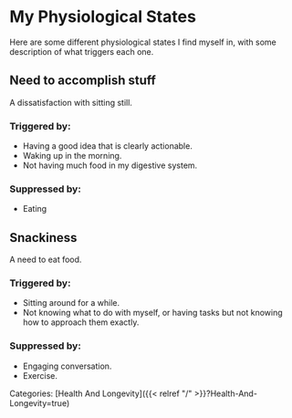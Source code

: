 # My Physiological States

Here are some different physiological states I find myself in, with some
description of what triggers each one.

## Need to accomplish stuff

A dissatisfaction with sitting still.

### Triggered by:

 - Having a good idea that is clearly actionable.
 - Waking up in the morning.
 - Not having much food in my digestive system.

### Suppressed by:

 - Eating

## Snackiness

A need to eat food.

### Triggered by:

 - Sitting around for a while.
 - Not knowing what to do with myself, or having tasks but not knowing how to
   approach them exactly.

### Suppressed by:

 - Engaging conversation.
 - Exercise.

Categories:
[Health And Longevity]({{< relref "/" >}}?Health-And-Longevity=true)